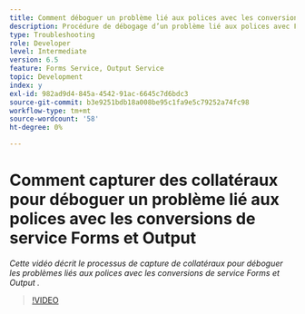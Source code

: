 ```yaml
---
title: Comment déboguer un problème lié aux polices avec les conversions de service Forms et Output
description: Procédure de débogage d’un problème lié aux polices avec Forms et le service Output
type: Troubleshooting
role: Developer
level: Intermediate
version: 6.5
feature: Forms Service, Output Service
topic: Development
index: y
exl-id: 982ad9d4-845a-4542-91ac-6645c7d6bdc3
source-git-commit: b3e9251bdb18a008be95c1fa9e5c79252a74fc98
workflow-type: tm+mt
source-wordcount: '58'
ht-degree: 0%

---
```


# Comment capturer des collatéraux pour déboguer un problème lié aux polices avec les conversions de service Forms et Output

*Cette vidéo décrit le processus de capture de collatéraux pour déboguer les problèmes liés aux polices avec les conversions de service Forms et Output .*

>[!VIDEO](https://video.tv.adobe.com/v/335487?quality=12&learn=on)
